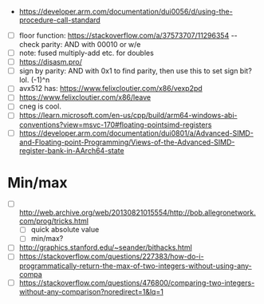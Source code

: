 - https://developer.arm.com/documentation/dui0056/d/using-the-procedure-call-standard
- [ ] floor function: https://stackoverflow.com/a/37573707/11296354
    -- check parity: AND with 00010 or w/e
- [ ] note: fused multiply-add etc. for doubles
- [ ]  https://disasm.pro/
- [ ] sign by parity: AND with 0x1 to find parity, then use this to set sign bit? lol.
  (-1)^n
- [ ] avx512 has: https://www.felixcloutier.com/x86/vexp2pd
- [ ] https://www.felixcloutier.com/x86/leave
- [ ] cneg is cool.
- [ ] https://learn.microsoft.com/en-us/cpp/build/arm64-windows-abi-conventions?view=msvc-170#floating-pointsimd-registers
- [ ] https://developer.arm.com/documentation/dui0801/a/Advanced-SIMD-and-Floating-point-Programming/Views-of-the-Advanced-SIMD-register-bank-in-AArch64-state
# Min/max
- [ ] http://web.archive.org/web/20130821015554/http://bob.allegronetwork.com/prog/tricks.html
  - [ ] quick absolute value
  - [ ] min/max?
- [ ] http://graphics.stanford.edu/~seander/bithacks.html
- [ ] https://stackoverflow.com/questions/227383/how-do-i-programmatically-return-the-max-of-two-integers-without-using-any-compa
- [ ] https://stackoverflow.com/questions/476800/comparing-two-integers-without-any-comparison?noredirect=1&lq=1
